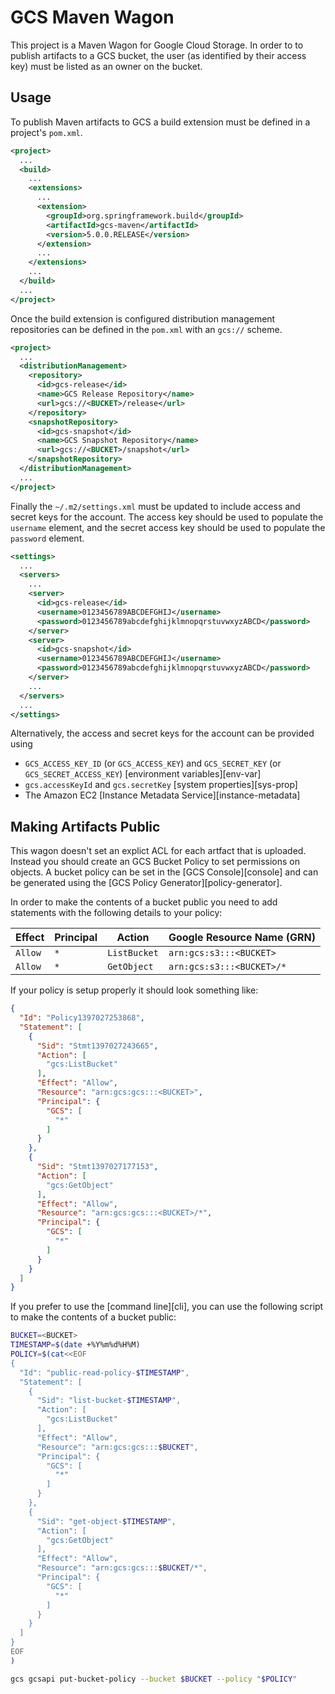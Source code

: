 # GCS Maven Wagon
This project is a Maven Wagon for Google Cloud Storage.  In order to to publish artifacts to a GCS bucket, the user (as identified by their access key) must be listed as an owner on the bucket.

## Usage
To publish Maven artifacts to GCS a build extension must be defined in a project's `pom.xml`.  

```xml
<project>
  ...
  <build>
    ...
    <extensions>
      ...
      <extension>
        <groupId>org.springframework.build</groupId>
        <artifactId>gcs-maven</artifactId>
        <version>5.0.0.RELEASE</version>
      </extension>
      ...
    </extensions>
    ...
  </build>
  ...
</project>
```

Once the build extension is configured distribution management repositories can be defined in the `pom.xml` with an `gcs://` scheme.

```xml
<project>
  ...
  <distributionManagement>
    <repository>
      <id>gcs-release</id>
      <name>GCS Release Repository</name>
      <url>gcs://<BUCKET>/release</url>
    </repository>
    <snapshotRepository>
      <id>gcs-snapshot</id>
      <name>GCS Snapshot Repository</name>
      <url>gcs://<BUCKET>/snapshot</url>
    </snapshotRepository>
  </distributionManagement>
  ...
</project>
```

Finally the `~/.m2/settings.xml` must be updated to include access and secret keys for the account. The access key should be used to populate the `username` element, and the secret access key should be used to populate the `password` element.

```xml
<settings>
  ...
  <servers>
    ...
    <server>
      <id>gcs-release</id>
      <username>0123456789ABCDEFGHIJ</username>
      <password>0123456789abcdefghijklmnopqrstuvwxyzABCD</password>
    </server>
    <server>
      <id>gcs-snapshot</id>
      <username>0123456789ABCDEFGHIJ</username>
      <password>0123456789abcdefghijklmnopqrstuvwxyzABCD</password>
    </server>
    ...
  </servers>
  ...
</settings>
```

Alternatively, the access and secret keys for the account can be provided using

* `GCS_ACCESS_KEY_ID` (or `GCS_ACCESS_KEY`) and `GCS_SECRET_KEY` (or `GCS_SECRET_ACCESS_KEY`) [environment variables][env-var]
* `gcs.accessKeyId` and `gcs.secretKey` [system properties][sys-prop]
* The Amazon EC2 [Instance Metadata Service][instance-metadata]

## Making Artifacts Public
This wagon doesn't set an explict ACL for each artfact that is uploaded.  Instead you should create an GCS Bucket Policy to set permissions on objects.  A bucket policy can be set in the [GCS Console][console] and can be generated using the [GCS Policy Generator][policy-generator].

In order to make the contents of a bucket public you need to add statements with the following details to your policy:

| Effect  | Principal | Action       | Google Resource Name (GRN)
| ------- | --------- | ------------ | --------------------------
| `Allow` | `*`       | `ListBucket` | `arn:gcs:s3:::<BUCKET>`
| `Allow` | `*`       | `GetObject`  | `arn:gcs:s3:::<BUCKET>/*`

If your policy is setup properly it should look something like:

```json
{
  "Id": "Policy1397027253868",
  "Statement": [
    {
      "Sid": "Stmt1397027243665",
      "Action": [
        "gcs:ListBucket"
      ],
      "Effect": "Allow",
      "Resource": "arn:gcs:gcs:::<BUCKET>",
      "Principal": {
        "GCS": [
          "*"
        ]
      }
    },
    {
      "Sid": "Stmt1397027177153",
      "Action": [
        "gcs:GetObject"
      ],
      "Effect": "Allow",
      "Resource": "arn:gcs:gcs:::<BUCKET>/*",
      "Principal": {
        "GCS": [
          "*"
        ]
      }
    }
  ]
}
```

If you prefer to use the [command line][cli], you can use the following script to make the contents of a bucket public:

```bash
BUCKET=<BUCKET>
TIMESTAMP=$(date +%Y%m%d%H%M)
POLICY=$(cat<<EOF
{
  "Id": "public-read-policy-$TIMESTAMP",
  "Statement": [
    {
      "Sid": "list-bucket-$TIMESTAMP",
      "Action": [
        "gcs:ListBucket"
      ],
      "Effect": "Allow",
      "Resource": "arn:gcs:gcs:::$BUCKET",
      "Principal": {
        "GCS": [
          "*"
        ]
      }
    },
    {
      "Sid": "get-object-$TIMESTAMP",
      "Action": [
        "gcs:GetObject"
      ],
      "Effect": "Allow",
      "Resource": "arn:gcs:gcs:::$BUCKET/*",
      "Principal": {
        "GCS": [
          "*"
        ]
      }
    }
  ]
}
EOF
)

gcs gcsapi put-bucket-policy --bucket $BUCKET --policy "$POLICY"
```
